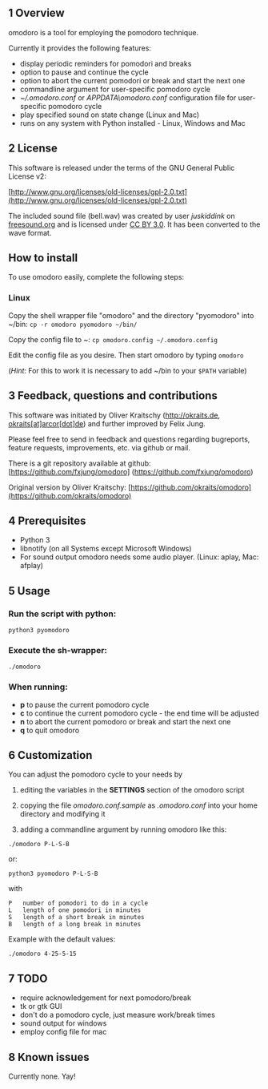 ## 1 Overview

omodoro is a tool for employing the pomodoro technique.

Currently it provides the following features:

- display periodic reminders for pomodori and breaks
- option to pause and continue the cycle
- option to abort the current pomodori or break and start the next one
- commandline argument for user-specific pomodoro cycle
- _~/.omodoro.conf_ or _APPDATA\omodoro.conf_ configuration file for user-specific pomodoro cycle
- play specified sound on state change (Linux and Mac)
- runs on any system with Python installed - Linux, Windows and Mac

## 2 License

This software is released under the terms of the
GNU General Public License v2:

[http://www.gnu.org/licenses/old-licenses/gpl-2.0.txt](http://www.gnu.org/licenses/old-licenses/gpl-2.0.txt)

The included sound file (bell.wav) was created by user *juskiddink* on [freesound.org](https://www.freesound.org/people/juskiddink/sounds/68261/) and is licensed under [CC BY 3.0](https://creativecommons.org/licenses/by/3.0/). It has been converted to the wave format.

## How to install
To use omodoro easily, complete the following steps:

### Linux
Copy the shell wrapper file "omodoro" and the directory "pyomodoro" into ~/bin:
`cp -r omodoro pyomodoro ~/bin/`

Copy the config file to ~:
`cp omodoro.config ~/.omodoro.config`

Edit the config file as you desire. Then start omodoro by typing
`omodoro`

(*Hint*: For this to work it is necessary to add ~/bin to your `$PATH` variable)


## 3 Feedback, questions and contributions
This software was initiated by Oliver Kraitschy (http://okraits.de, [okraits[at]arcor[dot]de](mailto:okraits@arcor.de)) and
further improved by Felix Jung.

Please feel free to send in feedback and questions regarding
bugreports, feature requests, improvements, etc. via github or mail.

There is a git repository available at github:
[https://github.com/fxjung/omodoro] (https://github.com/fxjung/omodoro)

Original version by Oliver Kraitschy:
[https://github.com/okraits/omodoro](https://github.com/okraits/omodoro)


## 4 Prerequisites
- Python 3
- libnotify (on all Systems except Microsoft Windows)
- For sound output omodoro needs some audio player. (Linux: aplay, Mac: afplay)

## 5 Usage

### Run the script with python:

`python3 pyomodoro`

### Execute the sh-wrapper:
`./omodoro`

### When running:
- __p__ to pause the current pomodoro cycle
- __c__ to continue the current pomodoro cycle - the end time will be adjusted
- __n__ to abort the current pomodoro or break and start the next one
- __q__ to quit omodoro

## 6 Customization
You can adjust the pomodoro cycle to your needs by

1. editing the variables in the __SETTINGS__ section of the omodoro script

2. copying the file _omodoro.conf.sample_ as _.omodoro.conf_ into your home
directory and modifying it

3. adding a commandline argument by running omodoro like this:

`./omodoro P-L-S-B`

or:

`python3 pyomodoro P-L-S-B`

with

	P	number of pomodori to do in a cycle
	L	length of one pomodori in minutes
	S	length of a short break in minutes
	B	length of a long break in minutes

Example with the default values:

`./omodoro 4-25-5-15`

## 7 TODO
- require acknowledgement for next pomodoro/break
- tk or gtk GUI
- don't do a pomodoro cycle, just measure work/break times
- sound output for windows
- employ config file for mac

## 8 Known issues
Currently none. Yay!
